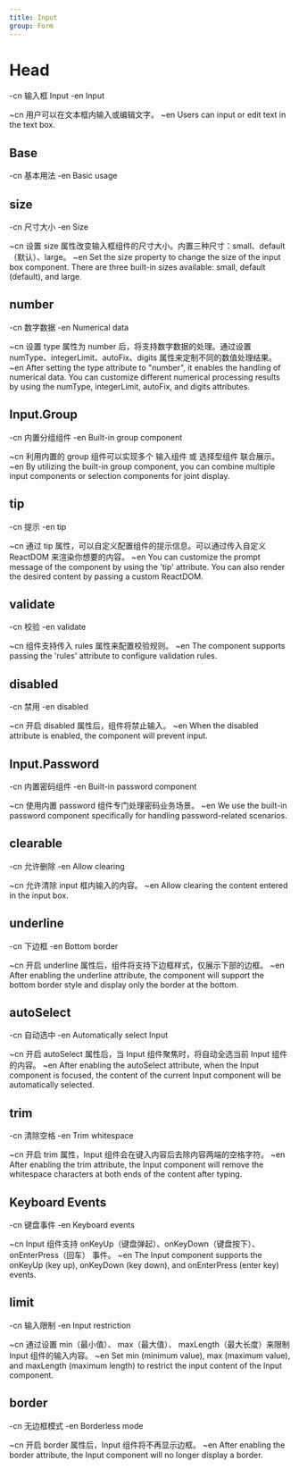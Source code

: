```yaml
---
title: Input
group: Form
---
```


# Head

-cn 输入框 Input
-en Input

~cn 用户可以在文本框内输入或编辑文字。
~en Users can input or edit text in the text box.

## Base

-cn 基本用法
-en Basic usage

<code src="./__example__/s-001-base.tsx"></code>

## size

-cn 尺寸大小
-en Size

~cn 设置 size 属性改变输入框组件的尺寸大小。内置三种尺寸：small、default（默认）、large。
~en Set the size property to change the size of the input box component. There are three built-in sizes available: small, default (default), and large.

<code src="./__example__/s-002-size.tsx"></code>

## number

-cn 数字数据
-en Numerical data

~cn 设置 type 属性为 number 后，将支持数字数据的处理。通过设置 numType、integerLimit、autoFix、digits 属性来定制不同的数值处理结果。
~en After setting the type attribute to "number", it enables the handling of numerical data. You can customize different numerical processing results by using the numType, integerLimit, autoFix, and digits attributes.

<code src="./__example__/s-003-number.tsx"></code>

## Input.Group

-cn 内置分组组件
-en Built-in group component

~cn 利用内置的 group 组件可以实现多个 输入组件 或 选择型组件 联合展示。
~en By utilizing the built-in group component, you can combine multiple input components or selection components for joint display.

<code src="./__example__/s-004-group.tsx"></code>

## tip

-cn 提示
-en tip

~cn 通过 tip 属性，可以自定义配置组件的提示信息。可以通过传入自定义 ReactDOM 来渲染你想要的内容。
~en You can customize the prompt message of the component by using the 'tip' attribute. You can also render the desired content by passing a custom ReactDOM.

<code src="./__example__/s-005-tip.tsx"></code>

## validate

-cn 校验
-en validate

~cn 组件支持传入 rules 属性来配置校验规则。
~en The component supports passing the 'rules' attribute to configure validation rules.

<code src="./__example__/s-006-validate.tsx"></code>

## disabled

-cn 禁用
-en disabled

~cn 开启 disabled 属性后，组件将禁止输入。
~en When the disabled attribute is enabled, the component will prevent input.

<code src="./__example__/s-007-disabled.tsx"></code>

## Input.Password

-cn 内置密码组件
-en Built-in password component

~cn 使用内置 password 组件专门处理密码业务场景。
~en We use the built-in password component specifically for handling password-related scenarios.

<code src="./__example__/s-008-password.tsx"></code>

## clearable

-cn 允许删除
-en Allow clearing

~cn 允许清除 input 框内输入的内容。
~en Allow clearing the content entered in the input box.

<code src="./__example__/s-009-clearable.tsx"></code>

## underline

-cn 下边框
-en Bottom border

~cn 开启 underline 属性后，组件将支持下边框样式，仅展示下部的边框。
~en After enabling the underline attribute, the component will support the bottom border style and display only the border at the bottom.

<code src="./__example__/s-0010-underline.tsx"></code>

## autoSelect

-cn 自动选中
-en Automatically select Input

~cn 开启 autoSelect 属性后，当 Input 组件聚焦时，将自动全选当前 Input 组件的内容。
~en After enabling the autoSelect attribute, when the Input component is focused, the content of the current Input component will be automatically selected.

<code src="./__example__/s-0011-autoselect.tsx"></code>

## trim

-cn 清除空格
-en Trim whitespace

~cn 开启 trim 属性，Input 组件会在键入内容后去除内容两端的空格字符。
~en After enabling the trim attribute, the Input component will remove the whitespace characters at both ends of the content after typing.

<code src="./__example__/s-0012-trim.tsx"></code>

## Keyboard Events

-cn 键盘事件
-en Keyboard events

~cn Input 组件支持 onKeyUp（键盘弹起）、onKeyDown（键盘按下）、onEnterPress（回车） 事件。
~en The Input component supports the onKeyUp (key up), onKeyDown (key down), and onEnterPress (enter key) events.

<code src="./__example__/s-0013-enter.tsx"></code>

## limit

-cn 输入限制
-en Input restriction

~cn 通过设置 min（最小值）、 max（最大值）、 maxLength（最大长度）来限制 Input 组件的输入内容。
~en Set min (minimum value), max (maximum value), and maxLength (maximum length) to restrict the input content of the Input component.

<code src="./__example__/s-0014-limit.tsx"></code>

## border

-cn 无边框模式
-en Borderless mode

~cn 开启 border 属性后，Input 组件将不再显示边框。
~en After enabling the border attribute, the Input component will no longer display a border.

<code src="./__example__/st-0015-no-border.tsx"></code>
